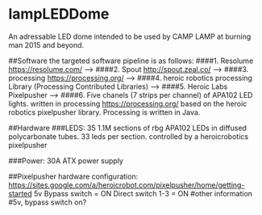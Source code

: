 # lampLEDDome
An adressable LED dome intended to be used by CAMP LAMP at burning man 2015 and beyond.

##Software
the targeted software pipeline is as follows:
####1. Resolume <https://resolume.com/> --> 
####2. Spout <http://spout.zeal.co/> --> 
####3. processing <https://processing.org/> -->
####4. heroic robotics processing Library (Processing Contributed Libraries) -->
####5. Heroic Labs Pixelpusher -->
####6. Five chanels (7 strips per channel) of APA102 LED lights.
written in processing <https://processing.org/> based on the heroic robotics pixelpusher library.
Processing is written in Java.

##Hardware
###LEDS:
35 1.1M sections of rbg APA102 LEDs in diffused polycarbonate tubes.
33 leds per section.
controlled by a heroicrobotics pixelpusher

###Power:
30A ATX power supply

##Pixelpusher hardware configuration:
<https://sites.google.com/a/heroicrobot.com/pixelpusher/home/getting-started>
5v Bypass switch = ON
Direct switch 1-3 = ON
#other information
#5v, bypass switch on?
